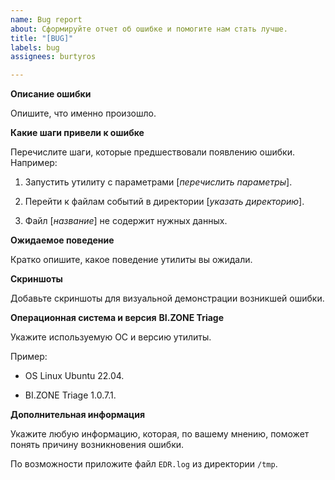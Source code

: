 ```yaml
---
name: Bug report
about: Сформируйте отчет об ошибке и помогите нам стать лучше.
title: "[BUG]"
labels: bug
assignees: burtyros

---
```


**Описание ошибки**

Опишите, что именно произошло.

**Какие шаги привели к ошибке**

Перечислите шаги, которые предшествовали появлению ошибки. Например:

1. Запустить утилиту с параметрами \[*перечислить параметры*\].

2. Перейти к файлам событий в директории \[*указать директорию*\].

3. Файл \[*название*\] не содержит нужных данных.

**Ожидаемое поведение**

Кратко опишите, какое поведение утилиты вы ожидали.

**Скриншоты**

Добавьте скриншоты для визуальной демонстрации возникшей ошибки.

**Операционная система и версия** **BI.ZONE Triage**

Укажите используемую ОС и версию утилиты.

Пример:

-  OS Linux Ubuntu 22.04.

-  BI.ZONE Triage 1.0.7.1.

**Дополнительная информация**

Укажите любую информацию, которая, по вашему мнению, поможет понять причину возникновения ошибки.

По возможности приложите файл `EDR.log` из директории `/tmp`.

